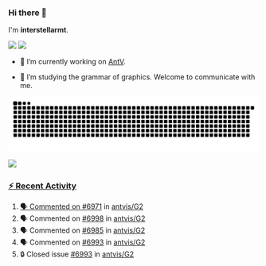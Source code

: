 ### Hi there 👋

I'm **interstellarmt**.

[![](https://img.shields.io/endpoint?url=https://awards.antv.vision/interstellarmt-g2-contributor.json)](https://github.com/antvis/g2)
[![](https://img.shields.io/endpoint?url=https://awards.antv.vision/interstellarmt-gpt-vis-contributor.json)](https://github.com/antvis/gpt-vis)

- 🔭 I’m currently working on [AntV](https://github.com/antvis).

- 📖 I’m studying the grammar of graphics. Welcome to communicate with me.

![](https://raw.githubusercontent.com/interstellarmt/interstellarmt/refs/heads/output/github-contribution-grid-snake.svg)
<div>
  <a href="https://github.com/interstellarmt">
  <img height="180em" src="https://github-readme-stats-eight-theta.vercel.app/api?username=interstellarmt&show_icons=true&include_all_commits=true&count_private=true&theme=tokyonight"/>
</div>
    
### :zap: Recent Activity

<!--START_SECTION:activity-->
1. 🗣 Commented on [#6971](https://github.com/antvis/G2/issues/6971#issuecomment-2983403399) in [antvis/G2](https://github.com/antvis/G2)
2. 🗣 Commented on [#6998](https://github.com/antvis/G2/issues/6998#issuecomment-2983319645) in [antvis/G2](https://github.com/antvis/G2)
3. 🗣 Commented on [#6985](https://github.com/antvis/G2/issues/6985#issuecomment-2983306323) in [antvis/G2](https://github.com/antvis/G2)
4. 🗣 Commented on [#6993](https://github.com/antvis/G2/issues/6993#issuecomment-2983299160) in [antvis/G2](https://github.com/antvis/G2)
5. 🔒 Closed issue [#6993](https://github.com/antvis/G2/issues/6993) in [antvis/G2](https://github.com/antvis/G2)
<!--END_SECTION:activity-->

